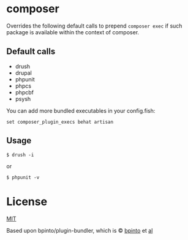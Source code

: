 composer
=======

Overrides the following default calls to prepend `composer exec` if such package
is available within the context of composer.

Default calls
-------------

 * drush
 * drupal
 * phpunit
 * phpcs
 * phpcbf
 * psysh

You can add more bundled executables in your config.fish:

```fish
set composer_plugin_execs behat artisan
```

Usage
-----

```fish
$ drush -i
```

or

```fish
$ phpunit -v
```

License
=======

[MIT](http://opensource.org/licenses/MIT)

Based upon bpinto/plugin-bundler, which is © [bpinto](http://github.com/bpinto) et [al](https://github.com/bpinto/plugin-bundler/graphs/contributors)
